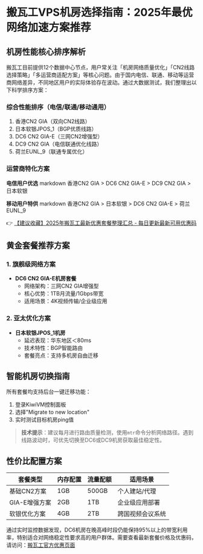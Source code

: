 # 搬瓦工VPS机房选择指南：2025年最优网络加速方案推荐

## 机房性能核心排序解析
搬瓦工目前提供12个数据中心节点，用户常关注「机房网络质量优化」「CN2线路选择策略」「多运营商适配方案」等核心问题。由于国内电信、联通、移动等运营商网络差异，不同地区用户的实际体验存在波动。通过大数据测试，我们整理出以下科学排序方案：

### 综合性能排序（电信/联通/移动通用）
1. 香港CN2 GIA（双向CN2线路）
2. 日本软银JPOS_1（BGP优质线路）
3. DC6 CN2 GIA-E（三网CN2增强型）
4. DC9 CN2 GIA（电信联通优化线路）
5. 荷兰EUNL_9（联通专属优化）

### 运营商特化方案
**电信用户优选**
markdown
香港CN2 GIA > DC6 CN2 GIA-E > DC9 CN2 GIA > 日本软银

**移动用户特供**
markdown
香港CN2 GIA > 日本软银 > DC6 CN2 GIA-E > 荷兰EUNL_9

👉 [【建议收藏】2025年搬瓦工最新优惠套餐整理汇总 - 每日更新最新可用优惠码](https://bit.ly/banwagon)

## 黄金套餐推荐方案
### 1. 旗舰级网络方案
- **DC6 CN2 GIA-E机房套餐**
  - 网络架构：三网CN2 GIA增强型
  - 核心优势：1TB月流量/1Gbps带宽
  - 适用场景：4K视频传输/企业级应用

### 2. 亚太优化方案
- **日本软银JPOS_1机房**
  - 延迟表现：华东地区＜80ms
  - 技术特性：BGP智能路由
  - 套餐亮点：支持多机房自由迁移

## 智能机房切换指南
所有套餐均支持后台一键迁移功能：
1. 登录KiwiVM控制面板
2. 选择"Migrate to new location"
3. 实时测试目标机房ping值

> **技术提示**：建议每月进行路由质量检测，使用`mtr`命令分析网络路径。遇到线路波动时，可优先切换至DC6或DC9机房获取最佳稳定性。

## 性价比配置方案
| 套餐类型       | 内存配置 | 流量配额 | 适用场景         |
|----------------|----------|----------|------------------|
| 基础CN2方案    | 1GB      | 500GB    | 个人建站/代理   |
| GIA-E增强方案   | 2GB      | 1TB      | 企业级应用部署   |
| 软银优化方案   | 4GB      | 2TB      | 跨国视频会议系统 |

通过实时监控数据发现，DC6机房在晚高峰时段仍能保持95%以上的带宽利用率，特别适合对网络稳定性要求高的用户群体。需要查看最新套餐价格及优惠码，请访问：[搬瓦工官方优惠页面](https://bit.ly/banwagon)